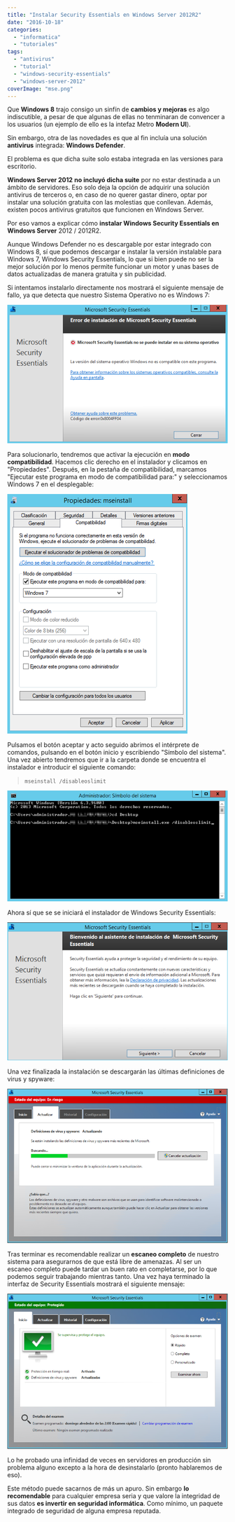 ```yaml
---
title: "Instalar Security Essentials en Windows Server 2012R2"
date: "2016-10-18"
categories: 
  - "informatica"
  - "tutoriales"
tags: 
  - "antivirus"
  - "tutorial"
  - "windows-security-essentials"
  - "windows-server-2012"
coverImage: "mse.png"
---
```


Que **Windows 8** trajo consigo un sinfín de **cambios y mejoras** es algo indiscutible, a pesar de que algunas de ellas no tenminaran de convencer a los usuarios (un ejemplo de ello es la intefaz Metro **Modern UI**).

Sin embargo, otra de las novedades es que al fin incluía una solución **antivirus** integrada: **Windows Defender**.

El problema es que dicha suite solo estaba integrada en las versiones para escritorio.

**Windows Server 2012** **no incluyó dicha suite** por no estar destinada a un ámbito de servidores. Eso solo deja la opción de adquirir una solución antivirus de terceros o, en caso de no querer gastar dinero, optar por instalar una solución gratuita con las molestias que conllevan. Además, existen pocos antivirus gratuitos que funcionen en Windows Server.

Por eso vamos a explicar cómo **instalar Windows Security Essentials en Windows Server** 2012 / 2012R2.

Aunque Windows Defender no es descargable por estar integrado con Windows 8, sí que podemos descargar e instalar la versión instalable para Windows 7, Windows Security Essentials, lo que si bien puede no ser la mejor solución por lo menos permite funcionar un motor y unas bases de datos actualizadas de manera gratuita y sin publicidad.

Si intentamos instalarlo directamente nos mostrará el siguiente mensaje de fallo, ya que detecta que nuestro Sistema Operativo no es Windows 7:

![avir001](images/avir001-e1476639866986.png)

Para solucionarlo, tendremos que activar la ejecución en **modo compatibilidad**. Hacemos clic derecho en el instalador y clicamos en "Propiedades". Después, en la pestaña de compatibilidad, marcamos "Ejecutar este programa en modo de compatibilidad para:" y seleccionamos Windows 7 en el desplegable:

![avir002](images/avir002-e1476640018141.png)

Pulsamos el botón aceptar y acto seguido abrimos el intérprete de comandos, pulsando en el botón inicio y escribiendo "Símbolo del sistema". Una vez abierto tendremos que ir a la carpeta donde se encuentra el instalador e introducir el siguiente comando:

> `mseinstall /disableoslimit`

![avir003](images/avir003-1.png)

Ahora sí que se se iniciará el instalador de Windows Security Essentials:

![avir004](images/avir004-e1476640053250.png)

Una vez finalizada la instalación se descargarán las últimas definiciones de virus y spyware:

![avir005](images/avir005-e1476640097312.png)

Tras terminar es recomendable realizar un **escaneo completo** de nuestro sistema para asegurarnos de que está libre de amenazas. Al ser un escaneo completo puede tardar un buen rato en completarse, por lo que podemos seguir trabajando mientras tanto. Una vez haya terminado la interfaz de Security Essentials mostrará el siguiente mensaje:

![avir006](images/avir006-e1476640192100.png)

Lo he probado una infinidad de veces en servidores en producción sin problema alguno excepto a la hora de desinstalarlo (pronto hablaremos de eso).

Este método puede sacarnos de más un apuro. Sin embargo **lo recomendable** para cualquier empresa seria y que valore la integridad de sus datos **es invertir en seguridad informática**. Como mínimo, un paquete integrado de seguridad de alguna empresa reputada.
